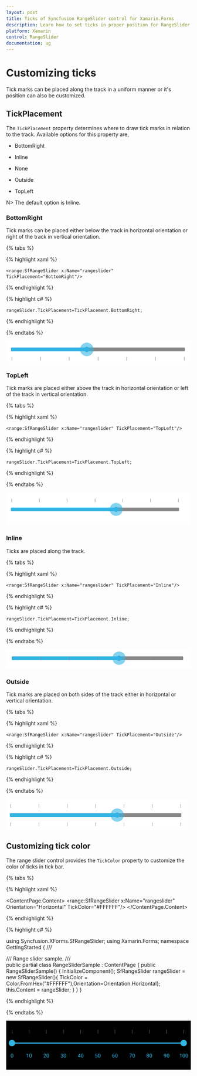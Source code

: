 ```yaml
---
layout: post
title: Ticks of Syncfusion RangeSlider control for Xamarin.Forms
description: Learn how to set ticks in proper position for RangeSlider control in Xamarin.Forms
platform: Xamarin
control: RangeSlider
documentation: ug
---
```


# Customizing ticks

Tick marks can be placed along the track in a uniform manner or it's position can also be customized.

## TickPlacement

The `TickPlacement` property determines where to draw tick marks in relation to the track. Available options for this property are,

* BottomRight

* Inline

* None

* Outside

* TopLeft

N> The default option is Inline.

### BottomRight

Tick marks can be placed either below the track in horizontal orientation or right of the track in vertical orientation.

{% tabs %}

{% highlight xaml %}

	<range:SfRangeSlider x:Name="rangeslider" TickPlacement="BottomRight"/>
	
{% endhighlight %}

{% highlight c# %}

	rangeSlider.TickPlacement=TickPlacement.BottomRight;

{% endhighlight %}

{% endtabs %}

![](images/BottomRight.png)

### TopLeft

Tick marks are placed either above the track in horizontal orientation or left of the track in vertical orientation.

{% tabs %}

{% highlight xaml %}

	<range:SfRangeSlider x:Name="rangeslider" TickPlacement="TopLeft"/>
	
{% endhighlight %}

{% highlight c# %}

	rangeSlider.TickPlacement=TickPlacement.TopLeft;

{% endhighlight %}

{% endtabs %}

![](images/TopLeft.png)

### Inline

Ticks are placed along the track.

{% tabs %}

{% highlight xaml %}

	<range:SfRangeSlider x:Name="rangeslider" TickPlacement="Inline"/>
	
{% endhighlight %}

{% highlight c# %}

	rangeSlider.TickPlacement=TickPlacement.Inline;

{% endhighlight %}

{% endtabs %}

![](images/Inline.png)

### Outside

Tick marks are placed on both sides of the track either in horizontal or vertical orientation.

{% tabs %}

{% highlight xaml %}

	<range:SfRangeSlider x:Name="rangeslider" TickPlacement="Outside"/>
	
{% endhighlight %}

{% highlight c# %}

	rangeSlider.TickPlacement=TickPlacement.Outside;

{% endhighlight %}

{% endtabs %}

![](images/Outside.png)

## Customizing tick color

The range slider control provides the `TickColor` property to customize the color of ticks in tick bar.

{% tabs %}

{% highlight xaml %}

<ContentPage xmlns="http://xamarin.com/schemas/2014/forms"
xmlns:x="http://schemas.microsoft.com/winfx/2009/xaml" 
xmlns:range="clr-namespace:Syncfusion.SfRangeSlider.XForms;assembly=Syncfusion.SfRangeSlider.XForms"
x:Class="GettingStarted.RangeSliderSample">
	<ContentPage.Content>
		<range:SfRangeSlider x:Name="rangeslider" Orientation="Horizontal"  TickColor="#FFFFFF"/>
	</ContentPage.Content>
</ContentPage>
	
{% endhighlight %}

{% highlight c# %}

using Syncfusion.XForms.SfRangeSlider;
using Xamarin.Forms;
namespace GettingStarted
{
	/// <summary>
    /// Range slider sample.
    /// </summary>
    public partial class RangeSliderSample : ContentPage
    {
        public RangeSliderSample()
        {
            InitializeComponent();
			SfRangeSlider rangeSlider = new SfRangeSlider(){ TickColor = Color.FromHex("#FFFFFF"),Orientation=Orientation.Horizontal};
			this.Content = rangeSlider;
        }
    }
}

{% endhighlight %}

{% endtabs %}

![](images/TickColor.png)